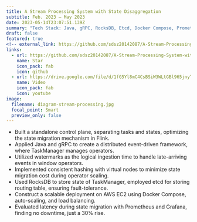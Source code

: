 ```yaml
---
title: A Stream Processing System with State Disaggregation
subtitle: Feb. 2023 – May 2023
date: 2023-05-14T23:07:51.139Z
summary: "T﻿ech Stack: Java, gRPC, RocksDB, Etcd, Docker Compose, Prometheus, Grafana"
draft: false
featured: true
<!-- external_link: https://github.com/sdsz20142087/A-Stream-Processing-System-with-State-Disaggregation -->
links:
  - url: https://github.com/sdsz20142087/A-Stream-Processing-System-with-State-Disaggregation
    name: Star
    icon_pack: fab
    icon: github
  - url: https://drive.google.com/file/d/1fG5Yl8mC4CsBSiW3WLtGBl965jnyThJr/view
    name: Video
    icon_pack: fab
    icon: youtube
image:
  filename: diagram-stream-processing.jpg
  focal_point: Smart
  preview_only: false
---
```



* Built a standalone control plane, separating tasks and states, optimizing the state migration mechanism in Flink.
* Applied Java and gRPC to create a distributed event-driven framework, where TaskManager manages operators.
* Utilized watermarks as the logical ingestion time to handle late-arriving events in window operators.
* Implemented consistent hashing with virtual nodes to minimize state migration cost during operator scaling.
* Used RocksDB to store state of TaskManager, employed etcd for storing routing table, ensuring fault-tolerance.
* Construct a scalable deployment on AWS EC2 using Docker Compose, auto-scaling, and load balancing.
* Evaluated latency during state migration with Prometheus and Grafana, finding no downtime, just a 30% rise.
